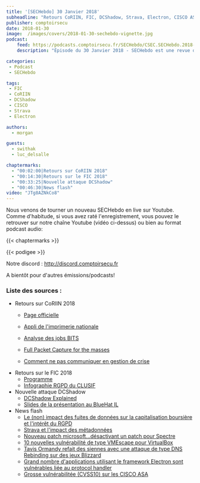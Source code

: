 ```yaml
---
title: '[SECHebdo] 30 Janvier 2018'
subheadline: "Retours CoRIIN, FIC, DCShadow, Strava, Electron, CISCO ASA, etc."
publisher: comptoirsecu
date: 2018-01-30
image:  /images/covers/2018-01-30-sechebdo-vignette.jpg
podcast:
    feed: https://podcasts.comptoirsecu.fr/SECHebdo/CSEC.SECHebdo.2018-01-30.mp3
    description: "Épisode du 30 Janvier 2018 - SECHebdo est une revue de l'actualité cybersécurité réalisé en live sur Youtube, généralement le mardi soir."

categories:
 - Podcast
 - SECHebdo

tags:
 - FIC
 - CoRIIN
 - DCShadow
 - CISCO
 - Strava
 - Electron

authors:
  - morgan

guests:
  - swithak
  - luc_delsalle

chaptermarks:
  - "00:02:00|Retours sur CoRIIN 2018"
  - "00:14:30|Retours sur le FIC 2018"
  - "00:33:25|Nouvelle attaque DCShadow"
  - "00:46:30|News flash"
video: "JTg8AZNkCo8"
---
```


Nous venons de tourner un nouveau SECHebdo en live sur Youtube. Comme d'habitude, si vous avez raté l'enregistrement, vous pouvez le retrouver sur notre chaîne Youtube (vidéo ci-dessus) ou bien au format podcast audio:

{{< chaptermarks >}}

{{< podigee >}}

Notre discord : <http://discord.comptoirsecu.fr>

A bientôt pour d'autres émissions/podcasts!

### Liste des sources :

* Retours sur CoRIIN 2018
    * [Page officielle](https://www.cecyf.fr/activites/recherche-et-developpement/coriin-2018/)

    * [Appli de l'imprimerie nationale](http://www.imprimerienationale.fr/fr/medias/actualites/23/01/2018/communiques-et-evenements.html)
    * [Analyse des jobs BITS](https://www.cecyf.fr/wp-content/uploads/2018/01/2018-CELTON-DELAHAYE-Analyse-des-jobs-BITS.pdf)
    * [Full Packet Capture for the masses](https://www.cecyf.fr/wp-content/uploads/2018/01/2018-Xavier-Mertens-FPC-for-the-masses.pdf)
    * [Comment ne pas communiquer en gestion de crise](https://www.cecyf.fr/wp-content/uploads/2018/01/2018-Stamboliyska-CommCrise.pdf)
* Retours sur le FIC 2018
    * [Programme](https://www.forum-fic.com/site/FR/Forum/Programme_2018,I60636.htm)
    * [Infographie RGPD du CLUSIF](https://clusif.fr/publications/infographie-donnees-a-caractere-personnel-entrees-lere-rgpd/)
* Nouvelle attaque DCShadow
    * [DCShadow Explained](https://blog.alsid.eu/dcshadow-explained-4510f52fc19d)
    * [Slides de la présentation au BlueHat IL](https://www.dropbox.com/s/baypdb6glmvp0j9/Buehat%20IL%20v2.3.pdf?dl=0)
* News flash
    * [Le (non) impact des fuites de données sur la capitalisation boursière et l'intérêt du RGPD](https://www.schneier.com/blog/archives/2018/01/security_breach.html)
    * [Strava et l'impact des métadonnées](https://nakedsecurity.sophos.com/2018/01/30/secret-military-bases-revealed-by-fitness-app-strava/)
    * [Nouveau patch microsoft...désactivant un patch pour Spectre](https://www.pcworld.com/article/3251825/security/microsofts-issues-another-emergency-windows-patch-to-pull-intels-buggy-spectre-fix.html)
    * [10 nouvelles vulnérabilité de type VMEscape pour VirtualBox](https://www.techrepublic.com/article/10-new-vm-escape-vulnerabilities-discovered-in-virtualbox/)
    * [Tavis Ormandy refait des siennes avec une attaque de type DNS Rebinding sur des jeux Blizzard](https://www.bleepingcomputer.com/news/security/blizzard-fixes-dns-rebinding-flaw-that-put-all-the-companys-users-at-risk/)
    * [Grand nombre d'applications utilisant le framework Electron sont vulnérables liée au protocol handler](https://electronjs.org/blog/protocol-handler-fix)
    * [Grosse vulnérabilitée (CVSS10) sur les CISCO ASA](https://www.csoonline.com/article/3252228/security/cisco-vpn-remote-code-execution-flaw-rated-10-out-of-10-for-severity.html)
